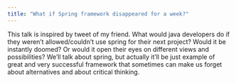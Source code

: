 ```yaml
---
title: "What if Spring framework disappeared for a week?"
---
```


This talk is inspired by tweet of my friend. What would java developers do if they weren’t allowed/couldn’t use spring for their next project? Would it be instantly doomed? Or would it open their eyes on different views and possibilities? We’ll talk about spring, but actually it’ll be just example of great and very successful framework that sometimes can make us forget about alternatives and about critical thinking.

